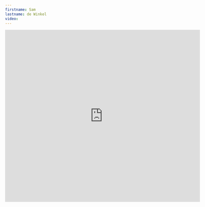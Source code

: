 ```yaml
--- 
firstname: Sam
lastname: de Winkel
video: 
--- 
```


<iframe src="https://player.vimeo.com/video/561001532" width="640" height="564" frameborder="0" allow="autoplay; fullscreen" allowfullscreen></iframe>